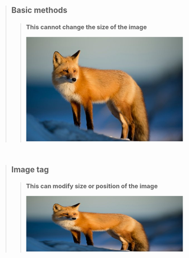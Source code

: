 
> ## Basic methods
>> ### This cannot change the size of the image
>>![Alt text](./figure/fox_image.jpg)

<br>

> ## Image tag
>> ### This can modify size or position of the image
>> <img src="./figure/fox_image.jpg" width="450px" height="150px" title="Github_Logo"/>

